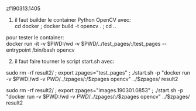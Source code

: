 zf190313.1405

1) il faut builder le container Python OpenCV avec:<br>
cd docker ; docker build -t opencv . ; cd ..

pour tester le container:<br>
docker run -it -v $PWD:/wd -v $PWD/../test_pages/:/test_pages --entrypoint /bin/bash opencv


2) il faut faire tourner le script start.sh avec:<br>

sudo rm -rf result2/ ; export zpages="test_pages" ; ./start.sh -p "docker run -v $PWD:/wd -v $PWD/../$zpages/:/$zpages opencv" ../$zpages/ result2

sudo rm -rf result2/ ; export zpages="images.190301.0853" ; ./start.sh -p "docker run -v $PWD:/wd -v $PWD/../$zpages/:/$zpages opencv" ../$zpages/ result2



